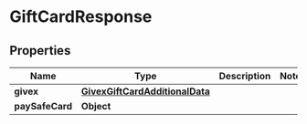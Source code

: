 

# GiftCardResponse


## Properties

| Name | Type | Description | Notes |
|------------ | ------------- | ------------- | -------------|
|**givex** | [**GivexGiftCardAdditionalData**](GivexGiftCardAdditionalData.md) |  |  |
|**paySafeCard** | **Object** |  |  |




